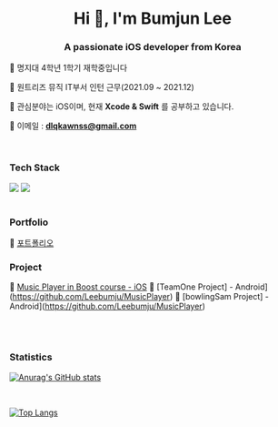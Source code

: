 <h1 align="center">Hi 👋, I'm Bumjun Lee</h1>
<h3 align="center">A passionate iOS developer from Korea</h3>


 🌱 명지대 4학년 1학기 재학중입니다

 🌱 원트리즈 뮤직 IT부서 인턴 근무(2021.09 ~ 2021.12)

 🌱 관심분야는 iOS이며, 현재 **Xcode & Swift** 를 공부하고 있습니다.

 🌱 이메일 : **dlqkawnss@gmail.com**

<br>


### Tech Stack 
<p align="left"> 
<img src="https://img.shields.io/badge/-Swift-%F05138?logo=Swift&logoColer=white"/>
<img src="https://img.shields.io/badge/-iOS-%23000000?logo=Apple&logoColor=white"/>

<br>
<br>

### Portfolio

🔭 [포트폴리오](https://github.com/Leebumju/Portfolio) 
<br>

### Project


🔭 [Music Player in Boost course - iOS](https://github.com/Leebumju/MusicPlayer)
🔭 [TeamOne Project] - Android](https://github.com/Leebumju/MusicPlayer)
🔭 [bowlingSam Project] - Android](https://github.com/Leebumju/MusicPlayer)





<br><br>
### Statistics

[![Anurag's GitHub stats](https://github-readme-stats.vercel.app/api?username=Leebumju)](https://github.com/anuraghazra/github-readme-stats)

<br>

[![Top Langs](https://github-readme-stats.vercel.app/api/top-langs/?username=Leebumju)](https://github.com/anuraghazra/github-readme-stats)



